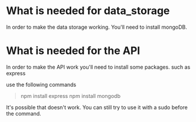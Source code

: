 # What is needed for data_storage

In order to make the data storage working.
You'll need to install mongoDB.

# What is needed for the API

In order to make the API work you'll need to install some packages.
such as express

use the following commands
> npm install express
> npm install mongodb

It's possible that doesn't work. You can still try to use it with a sudo before the command.

